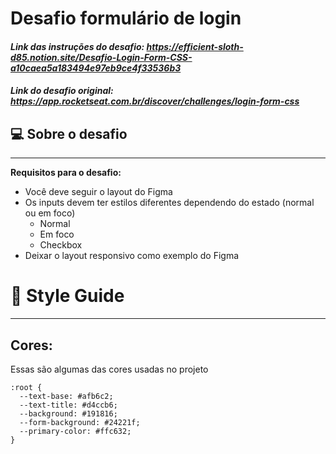 # Desafio formulário de login 
#### _Link das instruções do desafio: https://efficient-sloth-d85.notion.site/Desafio-Login-Form-CSS-a10caea5a183494e97eb9ce4f33536b3_
#### _Link do desafio original: https://app.rocketseat.com.br/discover/challenges/login-form-css_

## 💻 Sobre o desafio
---
**Requisitos para o desafio:**

- Você deve seguir o layout do Figma
- Os inputs devem ter estilos diferentes dependendo do estado (normal ou em foco)
    - Normal
    - Em foco
    - Checkbox
- Deixar o layout responsivo como exemplo do Figma

# 🎨 Style Guide

---

## **Cores:**

Essas são algumas das cores usadas no projeto

```
:root {
  --text-base: #afb6c2;
  --text-title: #d4ccb6;
  --background: #191816;
  --form-background: #24221f;
  --primary-color: #ffc632;
}
```
